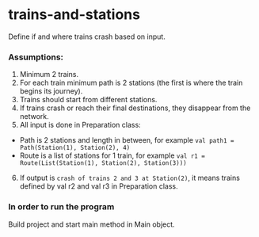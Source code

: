 # trains-and-stations
Define if and where trains crash based on input.

### Assumptions:
1) Minimum 2 trains.
2) For each train minimum path is 2 stations (the first is where the train begins its journey).
3) Trains should start from different stations.
4) If trains crash or reach their final destinations, they disappear from the network.
5) All input is done in Preparation class:
* Path is 2 stations and length in between, for example `val path1 = Path(Station(1), Station(2), 4)`
* Route is a list of stations for 1 train, for example `val r1 = Route(List(Station(1), Station(2), Station(3)))`
6) If output is `crash of trains 2 and 3 at Station(2)`, it means trains defined by val r2 and val r3 in Preparation class.

### In order to run the program
Build project and start main method in Main object.
